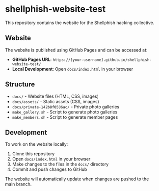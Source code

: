 # shellphish-website-test

This repository contains the website for the Shellphish hacking collective.

## Website

The website is published using GitHub Pages and can be accessed at:
- **GitHub Pages URL**: `https://[your-username].github.io/shellphish-website-test/`
- **Local Development**: Open `docs/index.html` in your browser

## Structure

- `docs/` - Website files (HTML, CSS, images)
- `docs/assets/` - Static assets (CSS, images)
- `docs/private-142b8f0506ac/` - Private photo galleries
- `make_gallery.sh` - Script to generate photo galleries
- `make_members.sh` - Script to generate member pages

## Development

To work on the website locally:
1. Clone this repository
2. Open `docs/index.html` in your browser
3. Make changes to the files in the `docs/` directory
4. Commit and push changes to GitHub

The website will automatically update when changes are pushed to the main branch.
